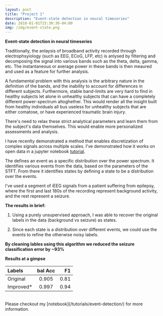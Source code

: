 ```yaml
---
layout: post
title: "Project 1"
description: "Event-state detection in neural timeseries"
date: 2010-01-01T15:30:30-04:00
img: /img/event-state.png
---
```


**Event-state detection in neural timeseries**

Traditionally, the anlaysis of broadband activity recorded through electrophsyiology (such as EEG, ECoG, LFP, etc) is anlysed by filtering and decomposing the signal into various bands such as the theta, delta, gamma, etc. The instantaneous or average power in these bands is then meaured and used as a feature for further analysis.

A fundamental problem with this analysis is the arbitrary nature in the definition of the bands, and the inability to account for differences in different subjects. Furthermore, stable band-limits are very hard to find in healthy subjects let alone in unhealthy subjects that can have a completely different power-spectrum altoghether. This would render all the insight built from healthy individuals all bus useless for unhealthy  subjects that are either comatose, or have experienced traumatic brain injury. 

There's need to relax these strict analytical parameters and learn them from the subject's data themselves. This would enable more personalized assessments and analysis. 

I have recenlty demonstrated a method that enables discretization of complex signals across multiple scales. I've demonstrated how it works on open data in a jupyter notebook [tutorial](/tutorials/event-detection/).

The defines an event as a specific distribution over the power spectrum. It identifies various events from the data, based on the parameters of the STFT. From there it identifies states by defining a state to be a distribution over the events.

I've used a segment of iEEG signals from a patient suffering from epilepsy, where the first and last 180s of the recording represent background activity, and the rest represent a seizure.

**The results in brief:**

1. Using a purely unsupervised approach, I was able to recover the original labels in the data (background vs seizure) as states.

2. Since each state is a distribution over different events, we could use the events to refine the otherwise noisy labels.

**By cleaning lables using this algorithm we reduced the seizure classification error by ~93%**


**Results at a gimpse**

| Labels | bal Acc | F1 |
| :----- | :-------: |  -: |
| Original | 0.905 | 0.81 |
| Improved* | 0.997 | 0.94 |

<br>
Please checkout my [notebook](/tutorials/event-detection/) for more information. 